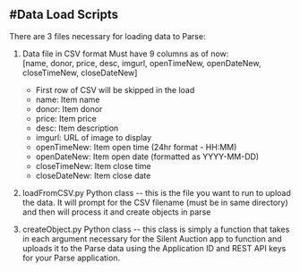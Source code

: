 #Data Load Scripts
-----------------

There are 3 files necessary for loading data to Parse:

  1. Data file in CSV format 
       Must have 9 columns as of now:  
       [name, donor, price, desc, imgurl, openTimeNew, openDateNew, closeTimeNew, closeDateNew] 
       * First row of CSV will be skipped in the load
       * name: Item name
       * donor: Item donor
       * price: Item price
       * desc: Item description
       * imgurl: URL of image to display
       * openTimeNew: Item open time (24hr format - HH:MM)
       * openDateNew: Item open date (formatted as YYYY-MM-DD)
       * closeTimeNew: Item close time
       * closeDateNew: Item close date
       
  2. loadFromCSV.py
       Python class -- this is the file you want to run to upload the data. It will
	   prompt for the CSV filename (must be in same directory) and then will process it
	   and create objects in parse
	   
  3. createObject.py
       Python class -- this class is simply a function that takes in each argument necessary
	   for the Silent Auction app to function and uploads it to the Parse data using 
	   the Application ID and REST API keys for your Parse application.
